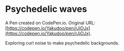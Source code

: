 # Psychedelic waves

A Pen created on CodePen.io. Original URL: [https://codepen.io/Yakudoo/pen/rJjOJx](https://codepen.io/Yakudoo/pen/rJjOJx).

Exploring curl noise to make psychedelic backgrounds. 
